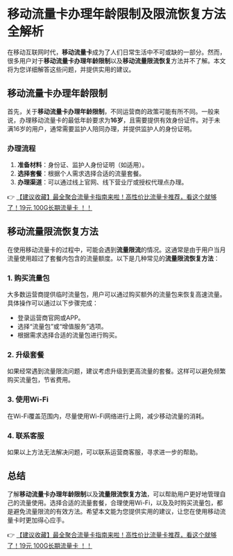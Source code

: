 # 移动流量卡办理年龄限制及限流恢复方法全解析

在移动互联网时代，**移动流量卡**成为了人们日常生活中不可或缺的一部分。然而，很多用户对于**移动流量卡办理年龄限制**以及**移动流量限流恢复**方法并不了解。本文将为您详细解答这些问题，并提供实用的建议。

## 移动流量卡办理年龄限制

首先，关于**移动流量卡办理年龄限制**，不同运营商的政策可能有所不同。一般来说，办理移动流量卡的最低年龄要求为**16岁**，且需要提供有效身份证件。对于未满16岁的用户，通常需要监护人陪同办理，并提供监护人的身份证明。

### 办理流程

1. **准备材料**：身份证、监护人身份证明（如适用）。
2. **选择套餐**：根据个人需求选择合适的流量套餐。
3. **办理渠道**：可以通过线上官网、线下营业厅或授权代理点办理。

👉 [【建议收藏】最全聚合流量卡指南来啦！高性价比流量卡推荐，看这个就够了！19元 100G长期流量卡 ！！](https://bit.ly/Liuliangka)

## 移动流量限流恢复方法

在使用移动流量卡的过程中，可能会遇到**流量限流**的情况。这通常是由于用户当月流量使用超过了套餐内包含的流量额度。以下是几种常见的**流量限流恢复方法**：

### 1. 购买流量包

大多数运营商提供临时流量包，用户可以通过购买额外的流量包来恢复高速流量。具体操作可以通过以下步骤完成：

- 登录运营商官网或APP。
- 选择“流量包”或“增值服务”选项。
- 根据需求选择合适的流量包进行购买。

### 2. 升级套餐

如果经常遇到流量限流问题，建议考虑升级到更高流量的套餐。这样可以避免频繁购买流量包，节省费用。

### 3. 使用Wi-Fi

在Wi-Fi覆盖范围内，尽量使用Wi-Fi网络进行上网，减少移动流量的消耗。

### 4. 联系客服

如果以上方法无法解决问题，可以联系运营商客服，寻求进一步的帮助。

## 总结

了解**移动流量卡办理年龄限制**以及**流量限流恢复方法**，可以帮助用户更好地管理自己的流量使用。选择合适的流量套餐，合理使用Wi-Fi，以及及时购买流量包，都是避免流量限流的有效方法。希望本文能为您提供实用的建议，让您在使用移动流量卡时更加得心应手。

👉 [【建议收藏】最全聚合流量卡指南来啦！高性价比流量卡推荐，看这个就够了！19元 100G长期流量卡 ！！](https://bit.ly/Liuliangka)
